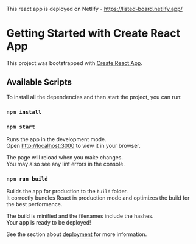 This react app is deployed on Netlify - https://listed-board.netlify.app/ 

# Getting Started with Create React App

This project was bootstrapped with [Create React App](https://github.com/facebook/create-react-app).

## Available Scripts

To install all the dependencies and then start the project, you can run:

### `npm install` 
### `npm start`

Runs the app in the development mode.\
Open [http://localhost:3000](http://localhost:3000) to view it in your browser.

The page will reload when you make changes.\
You may also see any lint errors in the console.


### `npm run build`

Builds the app for production to the `build` folder.\
It correctly bundles React in production mode and optimizes the build for the best performance.

The build is minified and the filenames include the hashes.\
Your app is ready to be deployed!

See the section about [deployment](https://facebook.github.io/create-react-app/docs/deployment) for more information.
